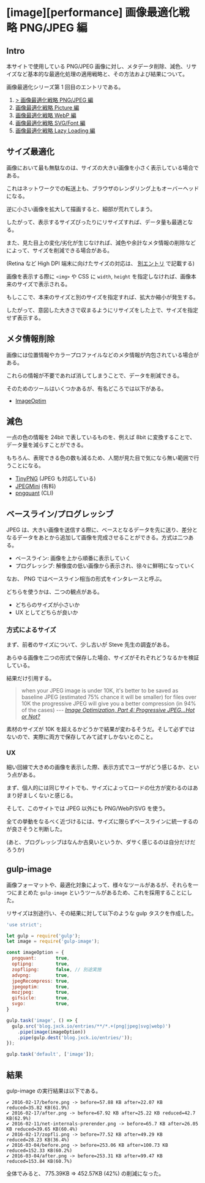# [image][performance] 画像最適化戦略 PNG/JPEG 編

## Intro

本サイトで使用している PNG/JPEG 画像に対し、メタデータ削除、減色、リサイズなど基本的な最適化処理の適用戦略と、その方法および結果について。

画像最適化シリーズ第 1 回目のエントリである。

1. [> 画像最適化戦略 PNG/JPEG 編](https://blog.jxck.io/entries/2016-03-24/optimize-image.html)
1. [画像最適化戦略 Picture 編](https://blog.jxck.io/entries/2016-03-25/picture.html)
1. [画像最適化戦略 WebP 編](https://blog.jxck.io/entries/2016-03-26/webp.html)
1. [画像最適化戦略 SVG/Font 編](https://blog.jxck.io/entries/2016-03-27/svg-font-base-ui.html)
1. [画像最適化戦略 Lazy Loading 編](https://blog.jxck.io/entries/2019-04-26/lazyloading.html)


## サイズ最適化

画像において最も無駄なのは、サイズの大きい画像を小さく表示している場合である。

これはネットワークでの転送上も、ブラウザのレンダリング上もオーバーヘッドになる。

逆に小さい画像を拡大して描画すると、細部が荒れてしまう。

したがって、表示するサイズぴったりにリサイズすれば、データ量も最適となる。

また、見た目上の変化/劣化が生じなければ、減色や余計なメタ情報の削除などによって、サイズを削減できる場合がある。

(Retina など High DPI 端末に向けたサイズの対応は、 [別エントリ](https://blog.jxck.io/entries/2016-03-25/picture.html) で記載する)

画像を表示する際に `<img>` や CSS に `width`, `height` を指定しなければ、画像本来のサイズで表示される。

もしここで、本来のサイズと別のサイズを指定すれば、拡大か縮小が発生する。

したがって、意図した大きさで収まるようにリサイズをした上で、サイズを指定せず表示する。


## メタ情報削除

画像には位置情報やカラープロファイルなどのメタ情報が内包されている場合がある。

これらの情報が不要であれば消してしまうことで、データを削減できる。

そのためのツールはいくつかあるが、有名どころでは以下がある。

- [ImageOptim](https://imageoptim.com)


## 減色

一点の色の情報を 24bit で表しているものを、例えば 8bit に変換することで、データ量を減らすことができる。

もちろん、表現できる色の数も減るため、人間が見た目で気になら無い範囲で行うことになる。

- [TinyPNG](https://tinypng.com/) (JPEG も対応している)
- [JPEGMini](http://www.jpegmini.com/) (有料)
- [pngquant](https://pngquant.org/) (CLI)


## ベースライン/プログレッシブ

JPEG は、大きい画像を送信する際に、ベースとなるデータを先に送り、差分となるデータをあとから追加して画像を完成させることができる。方式は二つある。

- ベースライン: 画像を上から順番に表示していく
- プログレッシブ: 解像度の低い画像から表示され、徐々に鮮明になっていく

なお、 PNG ではベースライン相当の形式をインタレースと呼ぶ。

どちらを使うかは、二つの観点がある。

- どちらのサイズが小さいか
- UX としてどちらが良いか


### 方式によるサイズ

まず、前者のサイズについて、少し古いが Steve 先生の調査がある。

あらゆる画像を二つの形式で保存した場合、サイズがそれぞれどうなるかを検証している。

結果だけ引用する。

> when your JPEG image is under 10K, it's better to be saved as baseline JPEG (estimated 75% chance it will be smaller) for files over 10K the progressive JPEG will give you a better compression (in 94% of the cases)
> --- <cite>[Image Optimization, Part 4: Progressive JPEG...Hot or Not?](https://yuiblog.com/blog/2008/12/05/imageopt-4/)</cite>

素材のサイズが 10K を超えるかどうかで結果が変わるそうだ。そして必ずではないので、実際に両方で保存してみて試すしかないとのこと。


### UX

細い回線で大きめの画像を表示した際、表示方式でユーザがどう感じるか、という点がある。

まず、個人的には同じサイトでも、サイズによってロードの仕方が変わるのはあまり好ましくないと感じる。

そして、このサイトでは JPEG 以外にも PNG/WebP/SVG を使う。

全ての挙動をなるべく近づけるには、サイズに限らずベースラインに統一するのが良さそうと判断した。

(あと、プログレッシブはなんか古臭いというか、ダサく感じるのは自分だけだろうか)


## gulp-image

画像フォーマットや、最適化対象によって、様々なツールがあるが、それらを一つにまとめた `gulp-image` というツールがあるため、これを採用することにした。

リサイズは別途行い、その結果に対して以下のような gulp タスクを作成した。


```js
'use strict';

let gulp = require('gulp');
let image = require('gulp-image');

const imageOption = {
  pngquant:       true,
  optipng:        true,
  zopflipng:      false, // 別途実施
  advpng:         true,
  jpegRecompress: true,
  jpegoptim:      true,
  mozjpeg:        true,
  gifsicle:       true,
  svgo:           true,
}

gulp.task('image', () => {
  gulp.src('blog.jxck.io/entries/**/*.+(png|jpeg|svg|webp)')
    .pipe(image(imageOption))
    .pipe(gulp.dest('blog.jxck.io/entries/'));
});

gulp.task('default', ['image']);
```


## 結果

gulp-image の実行結果は以下である。


```text
✔ 2016-02-17/before.png -> before=57.88 KB after=22.07 KB reduced=35.82 KB(61.9%)
✔ 2016-02-17/after.png -> before=67.92 KB after=25.22 KB reduced=42.7 KB(62.9%)
✔ 2016-02-11/net-internals-prerender.png -> before=65.7 KB after=26.05 KB reduced=39.65 KB(60.4%)
✔ 2016-02-17/zopfli.png -> before=77.52 KB after=49.29 KB reduced=28.23 KB(36.4%)
✔ 2016-03-04/before.png -> before=253.06 KB after=100.73 KB reduced=152.33 KB(60.2%)
✔ 2016-03-04/after.png -> before=253.31 KB after=99.47 KB reduced=153.84 KB(60.7%)
```

全体でみると、 775.39KB => 452.57KB (42%) の削減になった。

